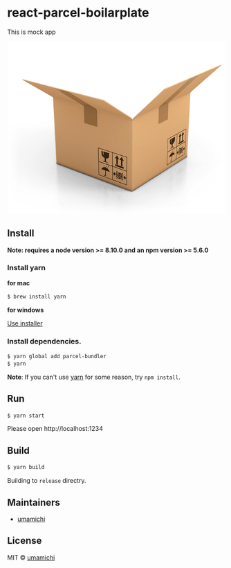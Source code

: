 # react-parcel-boilarplate
This is mock app

![react-parcel-boilarplate](/logo.png)

## Install

**Note: requires a node version >= 8.10.0 and an npm version >= 5.6.0** 

### Install yarn

**for mac**  

```bash
$ brew install yarn
```

**for windows**  

[Use installer](https://yarnpkg.com/lang/en/docs/install/#windows-tab)

### Install dependencies.

```bash
$ yarn global add parcel-bundler
$ yarn
```

**Note**: If you can't use [yarn](https://github.com/yarnpkg/yarn) for some reason, try `npm install`.


## Run

```bash
$ yarn start
```

Please open http://localhost:1234


## Build

```bash
$ yarn build
```

Building to `release` directry.

## Maintainers

- [umamichi](https://github.com/umamichi)

## License
MIT © [umamichi](https://github.com/umamichi)
